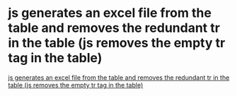 # js generates an excel file from the table and removes the redundant tr in the table (js removes the empty tr tag in the table)
[js generates an excel file from the table and removes the redundant tr in the table (js removes the empty tr tag in the table)](https://aiwithcloud.com/2022/09/15/js_generates_an_excel_file_from_the_table_and_removes_the_redundant_tr_in_the_table_js_removes_the_empty_tr_tag_in_the_table/)